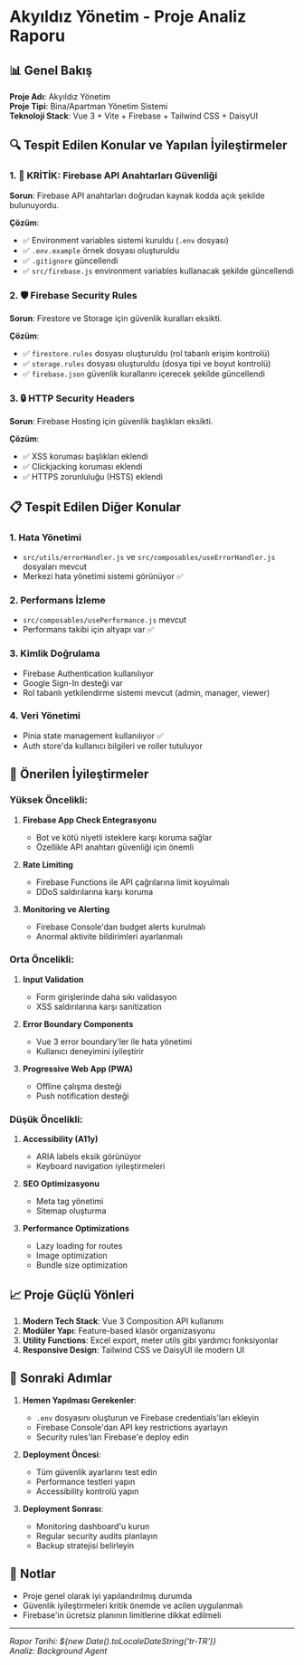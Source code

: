 # Akyıldız Yönetim - Proje Analiz Raporu

## 📊 Genel Bakış

**Proje Adı**: Akyıldız Yönetim  
**Proje Tipi**: Bina/Apartman Yönetim Sistemi  
**Teknoloji Stack**: Vue 3 + Vite + Firebase + Tailwind CSS + DaisyUI

## 🔍 Tespit Edilen Konular ve Yapılan İyileştirmeler

### 1. 🚨 **KRİTİK: Firebase API Anahtarları Güvenliği**
**Sorun**: Firebase API anahtarları doğrudan kaynak kodda açık şekilde bulunuyordu.

**Çözüm**:
- ✅ Environment variables sistemi kuruldu (`.env` dosyası)
- ✅ `.env.example` örnek dosyası oluşturuldu
- ✅ `.gitignore` güncellendi
- ✅ `src/firebase.js` environment variables kullanacak şekilde güncellendi

### 2. 🛡️ **Firebase Security Rules**
**Sorun**: Firestore ve Storage için güvenlik kuralları eksikti.

**Çözüm**:
- ✅ `firestore.rules` dosyası oluşturuldu (rol tabanlı erişim kontrolü)
- ✅ `storage.rules` dosyası oluşturuldu (dosya tipi ve boyut kontrolü)
- ✅ `firebase.json` güvenlik kurallarını içerecek şekilde güncellendi

### 3. 🔒 **HTTP Security Headers**
**Sorun**: Firebase Hosting için güvenlik başlıkları eksikti.

**Çözüm**:
- ✅ XSS koruması başlıkları eklendi
- ✅ Clickjacking koruması eklendi
- ✅ HTTPS zorunluluğu (HSTS) eklendi

## 📋 Tespit Edilen Diğer Konular

### 1. **Hata Yönetimi**
- `src/utils/errorHandler.js` ve `src/composables/useErrorHandler.js` dosyaları mevcut
- Merkezi hata yönetimi sistemi görünüyor ✅

### 2. **Performans İzleme**
- `src/composables/usePerformance.js` mevcut
- Performans takibi için altyapı var ✅

### 3. **Kimlik Doğrulama**
- Firebase Authentication kullanılıyor
- Google Sign-In desteği var
- Rol tabanlı yetkilendirme sistemi mevcut (admin, manager, viewer)

### 4. **Veri Yönetimi**
- Pinia state management kullanılıyor ✅
- Auth store'da kullanıcı bilgileri ve roller tutuluyor

## 🎯 Önerilen İyileştirmeler

### Yüksek Öncelikli:
1. **Firebase App Check Entegrasyonu**
   - Bot ve kötü niyetli isteklere karşı koruma sağlar
   - Özellikle API anahtarı güvenliği için önemli

2. **Rate Limiting**
   - Firebase Functions ile API çağrılarına limit koyulmalı
   - DDoS saldırılarına karşı koruma

3. **Monitoring ve Alerting**
   - Firebase Console'dan budget alerts kurulmalı
   - Anormal aktivite bildirimleri ayarlanmalı

### Orta Öncelikli:
1. **Input Validation**
   - Form girişlerinde daha sıkı validasyon
   - XSS saldırılarına karşı sanitization

2. **Error Boundary Components**
   - Vue 3 error boundary'ler ile hata yönetimi
   - Kullanıcı deneyimini iyileştirir

3. **Progressive Web App (PWA)**
   - Offline çalışma desteği
   - Push notification desteği

### Düşük Öncelikli:
1. **Accessibility (A11y)**
   - ARIA labels eksik görünüyor
   - Keyboard navigation iyileştirmeleri

2. **SEO Optimizasyonu**
   - Meta tag yönetimi
   - Sitemap oluşturma

3. **Performance Optimizations**
   - Lazy loading for routes
   - Image optimization
   - Bundle size optimization

## 📈 Proje Güçlü Yönleri

1. **Modern Tech Stack**: Vue 3 Composition API kullanımı
2. **Modüler Yapı**: Feature-based klasör organizasyonu
3. **Utility Functions**: Excel export, meter utils gibi yardımcı fonksiyonlar
4. **Responsive Design**: Tailwind CSS ve DaisyUI ile modern UI

## 🚀 Sonraki Adımlar

1. **Hemen Yapılması Gerekenler**:
   - `.env` dosyasını oluşturun ve Firebase credentials'ları ekleyin
   - Firebase Console'dan API key restrictions ayarlayın
   - Security rules'ları Firebase'e deploy edin

2. **Deployment Öncesi**:
   - Tüm güvenlik ayarlarını test edin
   - Performance testleri yapın
   - Accessibility kontrolü yapın

3. **Deployment Sonrası**:
   - Monitoring dashboard'u kurun
   - Regular security audits planlayın
   - Backup stratejisi belirleyin

## 📝 Notlar

- Proje genel olarak iyi yapılandırılmış durumda
- Güvenlik iyileştirmeleri kritik önemde ve acilen uygulanmalı
- Firebase'in ücretsiz planının limitlerine dikkat edilmeli

---
*Rapor Tarihi: ${new Date().toLocaleDateString('tr-TR')}*  
*Analiz: Background Agent*